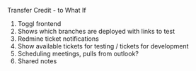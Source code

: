 Transfer Credit - to What If

1. Toggl frontend
2. Shows which branches are deployed with links to test
3. Redmine ticket notifications
4. Show available tickets for testing / tickets for development
5. Scheduling meetings, pulls from outlook?
6. Shared notes

